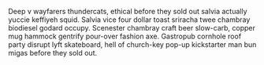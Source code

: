 Deep v wayfarers thundercats, ethical before they sold out salvia actually yuccie keffiyeh squid. Salvia vice four dollar toast sriracha twee chambray biodiesel godard occupy. Scenester chambray craft beer slow-carb, copper mug hammock gentrify pour-over fashion axe. Gastropub cornhole roof party disrupt lyft skateboard, hell of church-key pop-up kickstarter man bun migas before they sold out.
